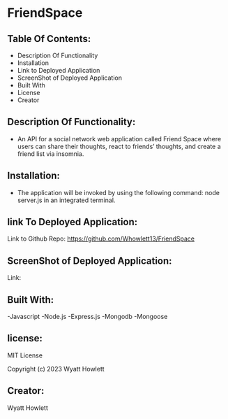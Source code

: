 # FriendSpace

## Table Of Contents:

- Description Of Functionality
- Installation
- Link to Deployed Application
- ScreenShot of Deployed Application
- Built With
- License
- Creator

## Description Of Functionality:

- An API for a social network web application called Friend Space where users can share their thoughts, react to friends’ thoughts, and create a friend list via insomnia.

## Installation:

- The application will be invoked by using the following command: node server.js in an integrated terminal.

## link To Deployed Application:

Link to Github Repo: https://github.com/Whowlett13/FriendSpace

## ScreenShot of Deployed Application:

Link:

## Built With:

-Javascript
-Node.js
-Express.js
-Mongodb
-Mongoose

## license:

MIT License

Copyright (c) 2023 Wyatt Howlett

## Creator:

Wyatt Howlett
